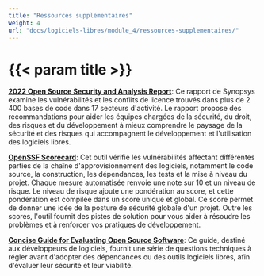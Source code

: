 ```yaml
---
title: "Ressources supplémentaires"
weight: 4
url: "docs/logiciels-libres/module_4/ressources-supplementaires/"
---
```


# {{< param title >}}

**[2022 Open Source Security and Analysis Report](https://www.synopsys.com/software-integrity/resources/analyst-reports/open-source-security-risk-analysis.html)**: Ce rapport de Synopsys examine les vulnérabilités et les conflits de licence trouvés dans plus de 2 400 bases de code dans 17 secteurs d'activité. Le rapport propose des recommandations pour aider les équipes chargées de la sécurité, du droit, des risques et du développement à mieux comprendre le paysage de la sécurité et des risques qui accompagnent le développement et l'utilisation des logiciels libres.

**[OpenSSF Scorecard](https://www.synopsys.com/software-integrity/resources/analyst-reports/open-source-security-risk-analysis.html)**: Cet outil vérifie les vulnérabilités affectant différentes parties de la chaîne d'approvisionnement des logiciels, notamment le code source, la construction, les dépendances, les tests et la mise à niveau du projet. Chaque mesure automatisée renvoie une note sur 10 et un niveau de risque. Le niveau de risque ajoute une pondération au score, et cette pondération est compilée dans un score unique et global. Ce score permet de donner une idée de la posture de sécurité globale d'un projet. Outre les scores, l'outil fournit des pistes de solution pour vous aider à résoudre les problèmes et à renforcer vos pratiques de développement.

**[Concise Guide for Evaluating Open Source Software](https://github.com/ossf/wg-best-practices-os-developers/blob/main/docs/Concise-Guide-for-Evaluating-Open-Source-Software.md#readme)**: Ce guide, destiné aux développeurs de logiciels, fournit une série de questions techniques à régler avant d'adopter des dépendances ou des outils logiciels libres, afin d'évaluer leur sécurité et leur viabilité.
